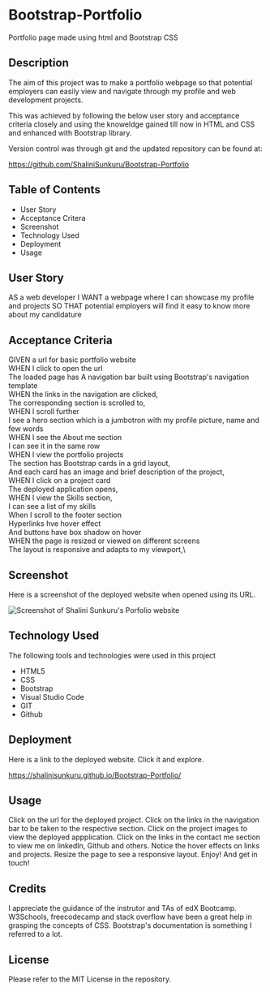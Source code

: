 # Bootstrap-Portfolio
Portfolio page made using html and Bootstrap CSS

## Description

The aim of this project was to make a portfolio webpage so that potential employers can easily view and navigate through my profile and web development projects. 

This was achieved by following the below user story and acceptance criteria closely and using the knoweldge gained till now in HTML and CSS and enhanced with Bootstrap library.

Version control was through git and the updated repository can be found at:

https://github.com/ShaliniSunkuru/Bootstrap-Portfolio

## Table of Contents

- User Story
- Acceptance Critera
- Screenshot
- Technology Used
- Deployment
- Usage

## User Story

AS a web developer
I WANT a webpage where I can showcase my profile and projects
SO THAT potential employers will find it easy to know more about my candidature

## Acceptance Criteria

GIVEN a url for basic portfolio website\
WHEN I click to open the url\
The loaded page has A navigation bar built using Bootstrap's navigation template\
WHEN the links in the navigation are clicked,\
The corresponding section is scrolled to,\
WHEN I scroll further\
I see a hero section which is a jumbotron with my profile picture, name and few words\
WHEN I see the About me section\
I can see it in the same row\
WHEN I view the portfolio projects\
The section has Bootstrap cards in a grid layout,\
And each card has an image and brief description of the project,\
WHEN I click on a project card\
The deployed application opens,\
WHEN I view the Skills section,\
I can see a list of my skills\
When I scroll to the footer section\
Hyperlinks hve hover effect\
And buttons have box shadow on hover\
WHEN the page is resized or viewed on different screens\
The layout is responsive and adapts to my viewport,\


## Screenshot

Here is a screenshot of the deployed website when opened using its URL.

![Screenshot of Shalini Sunkuru's Porfolio website](assets/images/screenshot.png)

## Technology Used

The following tools and technologies were used in this project

- HTML5
- CSS
- Bootstrap
- Visual Studio Code
- GIT
- Github
  
## Deployment

Here is a link to the deployed website. Click it and explore.

https://shalinisunkuru.github.io/Bootstrap-Portfolio/ 

## Usage

Click on the url for the deployed project. Click on the links in the navigation bar to be taken to the respective section. Click on the project images to view the deployed appplication. Click on the links in the contact me section to view me on linkedIn, Github and others. Notice the hover effects on links and projects. Resize the page to see a responsive layout. Enjoy! And get in touch!

## Credits

I appreciate the guidance of the instrutor and TAs of edX Bootcamp. W3Schools, freecodecamp and stack overflow have been a great help in grasping the concepts of CSS. Bootstrap's documentation is something I referred to a lot.

## License

Please refer to the MIT License in the repository.




